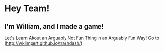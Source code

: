 # Hey Team!
## I'm William, and I made a game!
Let's Learn About an Arguably Not Fun Thing in an Arguably Fun Way! Go to (http://wklimpert.github.io/trashdash/)
